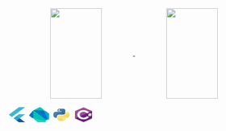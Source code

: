 <div align="center">
  <a href="https://github.com/azaradochan">
    <img height=180em width=45% align="center" src="https://github-readme-stats.vercel.app/api?username=RafaelOuverney&show_icons=true&theme=tokyonight&locale=pt-br&bg_color=000000&title_color=FFFFFF&icon_color=F09A05&text_color=EBEBEB&rank_icon=github&ring_color=F5BD02&text_bold=false" />
    <img height=180em width=45% align="center" src="https://github-readme-stats.vercel.app/api/top-langs/?username=RafaelOuverney&size_weight=0.5&count_weight=0.5&theme=tokyonight&bg_color=000000&title_color=FFFFFF&text_color=EBEBEB&layout=compact" />
  </a>
</div>

<div style="display: inline_block"><br>
  <img align="center" alt="CSS" height="30" width="40" src="https://raw.githubusercontent.com/devicons/devicon/master/icons/flutter/flutter-original.svg">
  <img align="center" alt="CSS" height="30" width="40" src="https://raw.githubusercontent.com/devicons/devicon/master/icons/dart/dart-original.svg">
  <img align="center" alt="Python" height="30" width="40" src="https://raw.githubusercontent.com/devicons/devicon/master/icons/python/python-original.svg">
  <img align="center" alt="Python" height="30" width="40" src="https://raw.githubusercontent.com/devicons/devicon/master/icons/csharp/csharp-original.svg">
</div>
